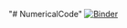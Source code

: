 "# NumericalCode" 
[![Binder](https://mybinder.org/badge_logo.svg)](https://mybinder.org/v2/gh/momotheoxy/NumericalCode/HEAD)
